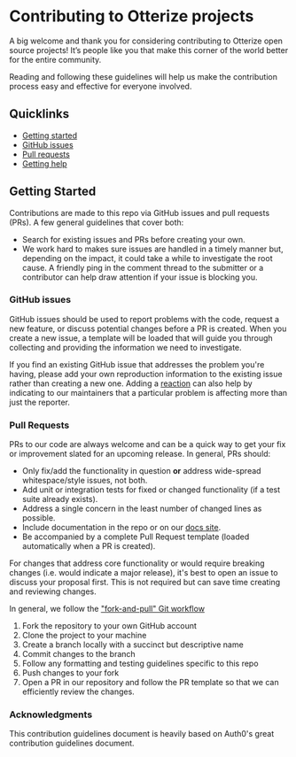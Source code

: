 # Contributing to Otterize projects

A big welcome and thank you for considering contributing to Otterize open source projects! It’s people like you that make this corner of the world better for the entire community.

Reading and following these guidelines will help us make the contribution process easy and effective for everyone involved. 

## Quicklinks

* [Getting started](#getting-started)
* [GitHub issues](#github-issues)
* [Pull requests](#pull-requests)
* [Getting help](#getting-help)

## Getting Started

Contributions are made to this repo via GitHub issues and pull requests (PRs). A few general guidelines that cover both:

- Search for existing issues and PRs before creating your own.
- We work hard to makes sure issues are handled in a timely manner but, depending on the impact, it could take a while to investigate the root cause. A friendly ping in the comment thread to the submitter or a contributor can help draw attention if your issue is blocking you.

### GitHub issues

GitHub issues should be used to report problems with the code, request a new feature, or discuss potential changes before a PR is created. When you create a new issue, a template will be loaded that will guide you through collecting and providing the information we need to investigate.

If you find an existing GitHub issue that addresses the problem you're having, please add your own reproduction information to the existing issue rather than creating a new one. Adding a [reaction](https://github.blog/2016-03-10-add-reactions-to-pull-requests-issues-and-comments/) can also help by indicating to our maintainers that a particular problem is affecting more than just the reporter.

### Pull Requests

PRs to our code are always welcome and can be a quick way to get your fix or improvement slated for an upcoming release. In general, PRs should:

- Only fix/add the functionality in question **or** address wide-spread whitespace/style issues, not both.
- Add unit or integration tests for fixed or changed functionality (if a test suite already exists).
- Address a single concern in the least number of changed lines as possible.
- Include documentation in the repo or on our [docs site](https://docs.otterize.com).
- Be accompanied by a complete Pull Request template (loaded automatically when a PR is created).

For changes that address core functionality or would require breaking changes (i.e. would indicate a major release), it's best to open an issue to discuss your proposal first. This is not required but can save time creating and reviewing changes.

In general, we follow the ["fork-and-pull" Git workflow](https://github.com/susam/gitpr)

1. Fork the repository to your own GitHub account
2. Clone the project to your machine
3. Create a branch locally with a succinct but descriptive name
4. Commit changes to the branch
5. Follow any formatting and testing guidelines specific to this repo
6. Push changes to your fork
7. Open a PR in our repository and follow the PR template so that we can efficiently review the changes.

### Acknowledgments
This contribution guidelines document is heavily based on Auth0's great contribution guidelines document.
